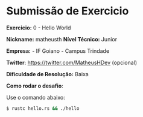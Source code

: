 # Submissão de Exercicio

**Exercicio:** 0 - Hello World

**Nickname:** matheusth
**Nível Técnico:** Junior

**Empresa:** - IF Goiano - Campus Trindade

**Twitter**: https://twitter.com/MatheusHDev (opcional)

**Dificuldade de Resolução:** Baixa


**Como rodar o desafio**: 

Use o comando abaixo: 
```bash
$ rustc hello.rs && ./hello 
```
